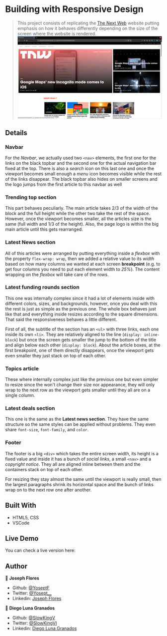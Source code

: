 # Building with Responsive Design
> This project consists of replicating the [The Next Web](https://thenextweb.com/) website putting emphasis on how it behaves differently depending on the size of the screen where the website is rendered.
![screenshot](screenshot.png)

## Details
### Navbar
For the *Navbar*, we actually used two `<nav>` elements, the first one for the links on the black topbar and the second one for the actual navigation bar fixed at the top. There is also a *search* icon on this last one and once the viewport becomes small enough a *menu* icon becomes visible while the rest of the links disappear. The black topbar also hides on smaller screens and the logo jumps from the first article to this navbar as well

### Trending top section
This part behaves peculiarly. The main article takes 2/3 of the width of the block and the full height while the other two take the rest of the space. However, once the viewport becomes smaller, all the articles size is the same (full width and 1/3 of the height). Also, the page logo is within the big main article until this gets rearranged.

### Latest News section
All of this articles were arranged by putting everything inside a *flexbox* with the property `flex-wrap: wrap`, then we added a relative value to its *width* based on how many columns we wanted at each screen **breakpoint** (e.g. to get four columns you need to put each element width to *25%*). The content wrapping on the *flexbox* will take care of the rows.

### Latest funding rounds section
This one was internally complex since it had a lot of elements inside with different colors, sizes, and backgrounds, however, once you deal with this the rest is just as simple as the previous one. The whole box behaves just like that and everything inside resizes according to the square dimensions. That said the responsiveness behaves a little different.

First of all, the subtitle of the section has an `<ul>` with three links, each one inside its own `<li>`. They are relatively aligned to the line (`display: inline-block`) but once the screen gets smaller the jump to the bottom of the title and align below each other (`display: block`). About the article boxes, at the first breakpoint, one of them directly disappears, once the viewport gets even smaller they just stack on top of each other.

### Topics article
These where internally complex just like the previous one but even simpler to resize since the won't change their size nor appearance, they will only wrap to the next row as the viewport gets smaller until they all are on a single column.

### Latest deals section
This one is the same as the **Latest news section**. They have the same structure so the same styles can be applied without problems. They even share `font-size`, `font-family`, and `color`.

### Footer
The footer is a big `<div>` which takes the entire screen width, its height is a fixed value and inside it has a bunch of *social links*, a small `<nav>` and a *copyright notice*. They all are aligned inline between them and the containers stack on top of each other.

For resizing they stay almost the same until the viewport is really small, then the largest paragraphs shrink its horizontal space and the bunch of links wrap on to the next row one after another.

## Built With
- HTML5, CSS
- VSCode

## Live Demo
You can check a live version here:

## Author

👤 **Joseph Flores**
- Github: [@YoseptF](https://github.com/YoseptF)
- Twitter: [@Yosept__](https://twitter.com/Yosept__)
- Linkedin: [Joseph Flores](https://www.linkedin.com/in/joseph-flores-928505106/)

👤 **Diego Luna Granados**
- Github: [@SlowKingV](https://github.com/SlowKingV)
- Twitter: [@SlowKingVI](https://twitter.com/SlowKingVI)
- Linkedin: [Diego Luna Granados](https://www.linkedin.com/in/diego-luna-granados-64007b197/)
